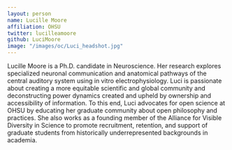 ```yaml
---
layout: person
name: Lucille Moore
affiliation: OHSU
twitter: lucilleamoore
github: LuciMoore
image: "/images/oc/Luci_headshot.jpg"
---
```


Lucille Moore is a Ph.D. candidate in Neuroscience. Her research explores specialized neuronal communication and anatomical pathways of the central auditory system using in vitro electrophysiology. Luci is passionate about creating a more equitable scientific and global community and deconstructing power dynamics created and upheld by ownership and accessibility of information. To this end, Luci advocates for open science at OHSU by educating her graduate community about open philosophy and practices. She also works as a founding member of the Alliance for Visible Diversity in Science to promote recruitment, retention, and support of graduate students from historically underrepresented backgrounds in academia.

